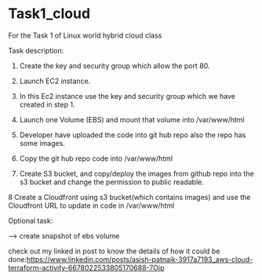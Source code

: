 # Task1_cloud
For the Task 1 of Linux world hybrid cloud class

Task description: 
1. Create the key and security group which allow the port 80.

2. Launch EC2 instance.

3. In this Ec2 instance use the key and security group which we have created in step 1.

4. Launch one Volume (EBS) and mount that volume into /var/www/html

5. Developer have uploaded the code into git hub repo also the repo has some images.

6. Copy the git hub repo code into /var/www/html

7. Create S3 bucket, and copy/deploy the images from github repo into the s3 bucket and change the permission to public readable.

8 Create a Cloudfront using s3 bucket(which contains images) and use the Cloudfront URL to update in code in /var/www/html

Optional task:

--> create snapshot of ebs volume
 
 check out my linked in post to know the details of how it could be done:https://www.linkedin.com/posts/asish-patnaik-3917a7193_aws-cloud-terraform-activity-6678022533805170688-7Ojp
